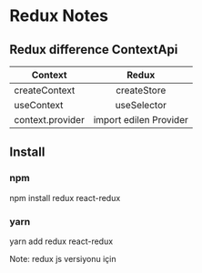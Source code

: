 # Redux Notes

## Redux difference ContextApi

| Context       |      Redux    |
|---------------|:-------------:|
| createContext | createStore | 
| useContext    |  useSelector  |  
| context.provider |import edilen Provider|  

## Install 
### npm
npm install redux react-redux

### yarn
yarn add redux react-redux

<p>Note: redux js versiyonu için</p>